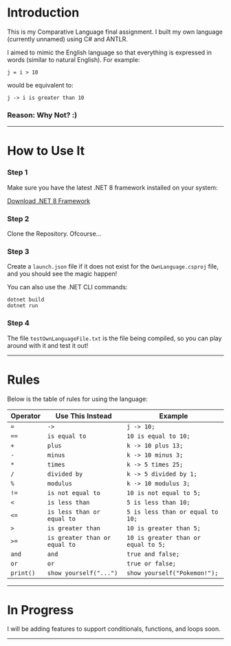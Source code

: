# Introduction

This is my Comparative Language final assignment. I built my own language (currently unnamed) using C# and ANTLR. 

I aimed to mimic the English language so that everything is expressed in words (similar to natural English). For example:

```
j = i > 10
```

would be equivalent to:

```
j -> i is greater than 10
```

### Reason: Why Not? :)

---

# How to Use It

### Step 1

Make sure you have the latest .NET 8 framework installed on your system:

[Download .NET 8 Framework](https://dotnet.microsoft.com/en-us/download/dotnet/8.0)

### Step 2

Clone the Repository. Ofcourse...

### Step 3

Create a `launch.json` file if it does not exist for the `OwnLanguage.csproj` file, and you should see the magic happen!

You can also use the .NET CLI commands:

```
dotnet build
dotnet run
```

### Step 4

The file `testOwnLanguageFile.txt` is the file being compiled, so you can play around with it and test it out!

---

# Rules

Below is the table of rules for using the language:

| Operator      | Use This Instead                | Example                                 |
|---------------|---------------------------------|-----------------------------------------|
| `=`           | `->`                           | `j -> 10;`                             |
| `==`          | `is equal to`                  | `10 is equal to 10;`                   |
| `+`           | `plus`                         | `k -> 10 plus 13;`                     |
| `-`           | `minus`                        | `k -> 10 minus 3;`                     |
| `*`           | `times`                        | `k -> 5 times 25;`                     |
| `/`           | `divided by`                   | `k -> 5 divided by 1;`                 |
| `%`           | `modulus`                      | `k -> 10 modulus 3;`                   |
| `!=`          | `is not equal to`              | `10 is not equal to 5;`                |
| `<`           | `is less than`                 | `5 is less than 10;`                   |
| `<=`          | `is less than or equal to`     | `5 is less than or equal to 10;`       |
| `>`           | `is greater than`              | `10 is greater than 5;`                |
| `>=`          | `is greater than or equal to`  | `10 is greater than or equal to 5;`    |
| `and`         | `and`                          | `true and false;`                      |
| `or`          | `or`                           | `true or false;`                       |
| `print()`     | `show yourself("...")`        | `show yourself("Pokemon!");`         |

---

# In Progress

I will be adding features to support conditionals, functions, and loops soon.

---
